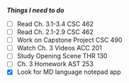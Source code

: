 

***Things I need to do***

- [ ] Read Ch. 3.1-3.4 CSC 462
- [ ] Read Ch. 2.1-2.9 CSC 462
- [ ] Work on Capstone Project CSC 490
- [ ] Watch Ch. 3 Videos ACC 201
- [ ] Study Opening Scene THR 130
- [ ] Ch. 3 Homework AST 253
- [x] Look for MD language notepad app
<!--stackedit_data:
eyJoaXN0b3J5IjpbMTIwMTU4NTgyNywyNzg4NzgwMzFdfQ==
-->